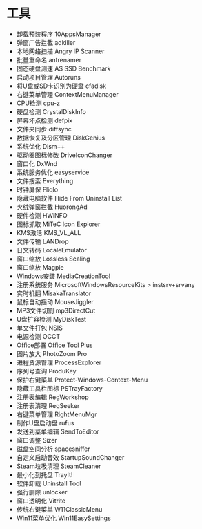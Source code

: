 # 工具

- 卸载预装程序 10AppsManager
- 弹窗广告拦截 adkiller
- 本地网络扫描 Angry IP Scanner
- 批量重命名 antrenamer
- 固态硬盘测速 AS SSD Benchmark
- 启动项目管理 Autoruns
- 将U盘或SD卡识别为硬盘 cfadisk
- 右键菜单管理 ContextMenuManager
- CPU检测 cpu-z
- 硬盘检测 CrystalDiskInfo
- 屏幕坏点检测 defpix
- 文件夹同步 diffsync
- 数据恢复及分区管理 DiskGenius
- 系统优化 Dism++
- 驱动器图标修改 DriveIconChanger
- 窗口化 DxWnd
- 系统服务优化 easyservice
- 文件搜索 Everything
- 时钟屏保 Fliqlo
- 隐藏电脑软件 Hide From Uninstall List
- 火绒弹窗拦截 HuorongAd
- 硬件检测 HWiNFO
- 图标抓取 MiTeC Icon Explorer
- KMS激活 KMS_VL_ALL
- 文件传输 LANDrop
- 日文转码 LocaleEmulator
- 窗口缩放 Lossless Scaling
- 窗口缩放 Magpie
- Windows安装 MediaCreationTool
- 注册系统服务 MicrosoftWindowsResourceKits > instsrv+srvany
- 实时机翻 MisakaTranslator
- 鼠标自动摇动 MouseJiggler
- MP3文件切割 mp3DirectCut
- U盘扩容检测 MyDiskTest
- 单文件打包 NSIS
- 电源检测 OCCT
- Office部署 Office Tool Plus
- 图片放大 PhotoZoom Pro
- 进程资源管理 ProcessExplorer
- 序列号查询 ProduKey
- 保护右键菜单 Protect-Windows-Context-Menu
- 隐藏工具栏图标 PSTrayFactory
- 注册表编辑 RegWorkshop
- 注册表清理 RegSeeker
- 右键菜单管理 RightMenuMgr
- 制作U盘启动盘 rufus
- 发送到菜单编辑 SendToEditor
- 窗口调整 Sizer
- 磁盘空间分析 spacesniffer
- 自定义启动音效 StartupSoundChanger
- Steam垃圾清理 SteamCleaner
- 最小化到托盘 TrayIt!
- 软件卸载 Uninstall Tool
- 强行删除 unlocker
- 窗口透明化 Vitrite
- 传统右键菜单 W11ClassicMenu
- Win11菜单优化 Win11EasySettings
